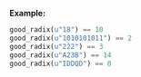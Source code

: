 **Example:**

```python
good_radix(u"18") == 10
good_radix(u"1010101011") == 2
good_radix(u"222") == 3
good_radix(u"A23B") == 14
good_radix(u"IDDQD") == 0
```